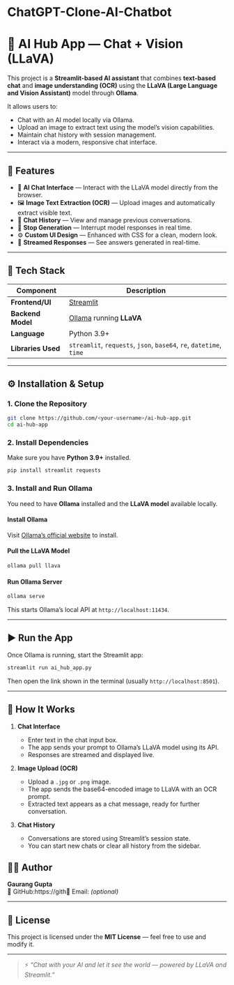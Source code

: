 # ChatGPT-Clone-AI-Chatbot
# 🤖 AI Hub App — Chat + Vision (LLaVA)

This project is a **Streamlit-based AI assistant** that combines **text-based chat** and **image understanding (OCR)** using the **LLaVA (Large Language and Vision Assistant)** model through **Ollama**.

It allows users to:
- Chat with an AI model locally via Ollama.
- Upload an image to extract text using the model’s vision capabilities.
- Maintain chat history with session management.
- Interact via a modern, responsive chat interface.

---

## 🌟 Features

- 🧠 **AI Chat Interface** — Interact with the LLaVA model directly from the browser.
- 🖼️ **Image Text Extraction (OCR)** — Upload images and automatically extract visible text.
- 💬 **Chat History** — View and manage previous conversations.
- 🛑 **Stop Generation** — Interrupt model responses in real time.
- ⚙️ **Custom UI Design** — Enhanced with CSS for a clean, modern look.
- 🚀 **Streamed Responses** — See answers generated in real-time.

---

## 🧩 Tech Stack

| Component | Description |
|------------|-------------|
| **Frontend/UI** | [Streamlit](https://streamlit.io) |
| **Backend Model** | [Ollama](https://ollama.ai) running **LLaVA** |
| **Language** | Python 3.9+ |
| **Libraries Used** | `streamlit`, `requests`, `json`, `base64`, `re`, `datetime`, `time` |

---

## ⚙️ Installation & Setup

### 1. Clone the Repository
```bash
git clone https://github.com/<your-username>/ai-hub-app.git
cd ai-hub-app
```

### 2. Install Dependencies
Make sure you have **Python 3.9+** installed.

```bash
pip install streamlit requests
```

### 3. Install and Run Ollama
You need to have **Ollama** installed and the **LLaVA model** available locally.

#### Install Ollama
Visit [Ollama’s official website](https://ollama.ai) to install.

#### Pull the LLaVA Model
```bash
ollama pull llava
```

#### Run Ollama Server
```bash
ollama serve
```

This starts Ollama’s local API at `http://localhost:11434`.

---

## ▶️ Run the App

Once Ollama is running, start the Streamlit app:

```bash
streamlit run ai_hub_app.py
```

Then open the link shown in the terminal (usually `http://localhost:8501`).

---

## 🧠 How It Works

1. **Chat Interface**  
   - Enter text in the chat input box.  
   - The app sends your prompt to Ollama’s LLaVA model using its API.  
   - Responses are streamed and displayed live.

2. **Image Upload (OCR)**  
   - Upload a `.jpg` or `.png` image.  
   - The app sends the base64-encoded image to LLaVA with an OCR prompt.  
   - Extracted text appears as a chat message, ready for further conversation.

3. **Chat History**  
   - Conversations are stored using Streamlit’s session state.  
   - You can start new chats or clear all history from the sidebar.

## 🧑‍💻 Author

**Gaurang Gupta**  
💼 GitHub:https://gith📧 Email: *(optional)*  

---

## 📜 License

This project is licensed under the **MIT License** — feel free to use and modify it.

---

> ⚡ *“Chat with your AI and let it see the world — powered by LLaVA and Streamlit.”*
